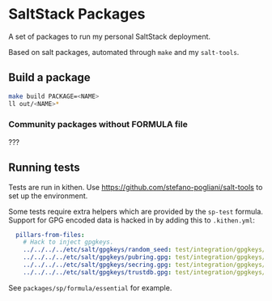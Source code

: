SaltStack Packages
==================
A set of packages to run my personal SaltStack deployment.

Based on salt packages, automated through `make` and my `salt-tools`.


Build a package
---------------
```bash
make build PACKAGE=<NAME>
ll out/<NAME>*
```


### Community packages without FORMULA file
???


Running tests
-------------
Tests are run in kithen.
Use https://github.com/stefano-pogliani/salt-tools to set up the environment.

Some tests require extra helpers which are provided by the `sp-test` formula.
Support for GPG encoded data is hacked in by adding this to `.kithen.yml`:
```yaml
  pillars-from-files:
    # Hack to inject gpgkeys.
    ../../../../etc/salt/gpgkeys/random_seed: test/integration/gpgkeys/random_seed
    ../../../../etc/salt/gpgkeys/pubring.gpg: test/integration/gpgkeys/pubring.gpg
    ../../../../etc/salt/gpgkeys/secring.gpg: test/integration/gpgkeys/secring.gpg
    ../../../../etc/salt/gpgkeys/trustdb.gpg: test/integration/gpgkeys/trustdb.gpg
```

See `packages/sp/formula/essential` for example.
